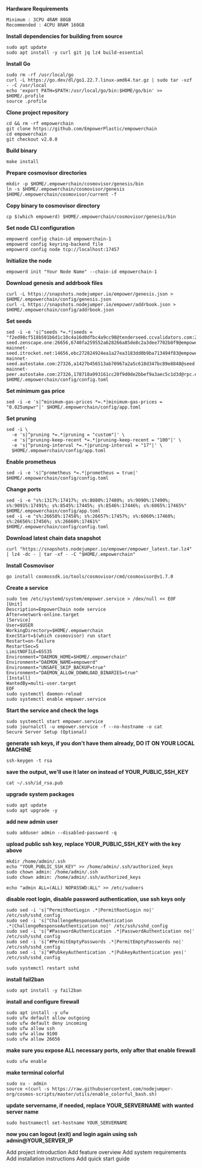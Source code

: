 **Hardware Requirements**
```
Minimum : 3CPU 4RAM 80GB
Recommended : 4CPU 8RAM 160GB
```

**Install dependencies for building from source**
```
sudo apt update
sudo apt install -y curl git jq lz4 build-essential
```

**Install Go**
```
sudo rm -rf /usr/local/go
curl -L https://go.dev/dl/go1.22.7.linux-amd64.tar.gz | sudo tar -xzf - -C /usr/local
echo 'export PATH=$PATH:/usr/local/go/bin:$HOME/go/bin' >> $HOME/.profile
source .profile
```

**Clone project repository**
```
cd && rm -rf empowerchain
git clone https://github.com/EmpowerPlastic/empowerchain
cd empowerchain
git checkout v2.0.0
```

**Build binary**
```
make install
```

**Prepare cosmovisor directories**
```
mkdir -p $HOME/.empowerchain/cosmovisor/genesis/bin
ln -s $HOME/.empowerchain/cosmovisor/genesis $HOME/.empowerchain/cosmovisor/current -f
```

**Copy binary to cosmovisor directory**
```
cp $(which empowerd) $HOME/.empowerchain/cosmovisor/genesis/bin
```

**Set node CLI configuration**
```
empowerd config chain-id empowerchain-1
empowerd config keyring-backend file
empowerd config node tcp://localhost:17457
```

**Initialize the node**
```
empowerd init "Your Node Name" --chain-id empowerchain-1
```

**Download genesis and addrbook files**
```
curl -L https://snapshots.nodejumper.io/empower/genesis.json > $HOME/.empowerchain/config/genesis.json
curl -L https://snapshots.nodejumper.io/empower/addrbook.json > $HOME/.empowerchain/config/addrbook.json
```

**Set seeds**
```
sed -i -e 's|^seeds *=.*|seeds = "f2ed98cf518b501b6d1c10c4a16d0dfbc4a9cc98@tenderseed.ccvalidators.com:27001,e16668ddd526f4e114ebb6c4714f0c18c0add8f8@empower-seed.zenscape.one:26656,6740fa259552a628266a85de8c2a3dee7702b8f9@empower-mainnet-seed.itrocket.net:14656,ebc272824924ea1a27ea3183dd0b9ba713494f83@empowerchain-mainnet-seed.autostake.com:27326,a1427b456513ab70967a2a5c618d347bc89e8848@seed.empowerchain.io:26656,9aa8a73ea9364aa3cf7806d4dd25b6aed88d8152@empowerchain.seed.mzonder.com:12156,8542cd7e6bf9d260fef543bc49e59be5a3fa9074@seed.publicnode.com:26656,b85358e035343a3b15e77e1102857dcdaf70053b@seeds.bluestake.net:21956,ebc272824924ea1a27ea3183dd0b9ba713494f83@empowerchain-mainnet-peer.autostake.com:27326,178718a993161cc20f9d0de2bbef9a3aec5c1d3d@rpc.empower.indonode.net:52656"|' $HOME/.empowerchain/config/config.toml
```

**Set minimum gas price**
```
sed -i -e 's|^minimum-gas-prices *=.*|minimum-gas-prices = "0.025umpwr"|' $HOME/.empowerchain/config/app.toml
```
**Set pruning**
```
sed -i \
  -e 's|^pruning *=.*|pruning = "custom"|' \
  -e 's|^pruning-keep-recent *=.*|pruning-keep-recent = "100"|' \
  -e 's|^pruning-interval *=.*|pruning-interval = "17"|' \
  $HOME/.empowerchain/config/app.toml
```

**Enable prometheus**
```
sed -i -e 's|^prometheus *=.*|prometheus = true|' $HOME/.empowerchain/config/config.toml
```

**Change ports**
```
sed -i -e "s%:1317%:17417%; s%:8080%:17480%; s%:9090%:17490%; s%:9091%:17491%; s%:8545%:17445%; s%:8546%:17446%; s%:6065%:17465%" $HOME/.empowerchain/config/app.toml
sed -i -e "s%:26658%:17458%; s%:26657%:17457%; s%:6060%:17460%; s%:26656%:17456%; s%:26660%:17461%" $HOME/.empowerchain/config/config.toml
```

**Download latest chain data snapshot**
```
curl "https://snapshots.nodejumper.io/empower/empower_latest.tar.lz4" | lz4 -dc - | tar -xf - -C "$HOME/.empowerchain"
```

**Install Cosmovisor**
```
go install cosmossdk.io/tools/cosmovisor/cmd/cosmovisor@v1.7.0
```

**Create a service**
```
sudo tee /etc/systemd/system/empower.service > /dev/null << EOF
[Unit]
Description=EmpowerChain node service
After=network-online.target
[Service]
User=$USER
WorkingDirectory=$HOME/.empowerchain
ExecStart=$(which cosmovisor) run start
Restart=on-failure
RestartSec=5
LimitNOFILE=65535
Environment="DAEMON_HOME=$HOME/.empowerchain"
Environment="DAEMON_NAME=empowerd"
Environment="UNSAFE_SKIP_BACKUP=true"
Environment="DAEMON_ALLOW_DOWNLOAD_BINARIES=true"
[Install]
WantedBy=multi-user.target
EOF
sudo systemctl daemon-reload
sudo systemctl enable empower.service
```

**Start the service and check the logs**
```
sudo systemctl start empower.service
sudo journalctl -u empower.service -f --no-hostname -o cat
Secure Server Setup (Optional)
```

**generate ssh keys, if you don't have them already, DO IT ON YOUR LOCAL MACHINE**
```
ssh-keygen -t rsa
```

**save the output, we'll use it later on instead of YOUR_PUBLIC_SSH_KEY**
```
cat ~/.ssh/id_rsa.pub
```

**upgrade system packages**
```
sudo apt update
sudo apt upgrade -y
```

**add new admin user**
```
sudo adduser admin --disabled-password -q
```

**upload public ssh key, replace YOUR_PUBLIC_SSH_KEY with the key above**
```
mkdir /home/admin/.ssh
echo "YOUR_PUBLIC_SSH_KEY" >> /home/admin/.ssh/authorized_keys
sudo chown admin: /home/admin/.ssh
sudo chown admin: /home/admin/.ssh/authorized_keys

echo "admin ALL=(ALL) NOPASSWD:ALL" >> /etc/sudoers
```

**disable root login, disable password authentication, use ssh keys only**
```
sudo sed -i 's|^PermitRootLogin .*|PermitRootLogin no|' /etc/ssh/sshd_config
sudo sed -i 's|^ChallengeResponseAuthentication .*|ChallengeResponseAuthentication no|' /etc/ssh/sshd_config
sudo sed -i 's|^#PasswordAuthentication .*|PasswordAuthentication no|' /etc/ssh/sshd_config
sudo sed -i 's|^#PermitEmptyPasswords .*|PermitEmptyPasswords no|' /etc/ssh/sshd_config
sudo sed -i 's|^#PubkeyAuthentication .*|PubkeyAuthentication yes|' /etc/ssh/sshd_config

sudo systemctl restart sshd
```

**install fail2ban**
```
sudo apt install -y fail2ban
```

**install and configure firewall**
```
sudo apt install -y ufw
sudo ufw default allow outgoing
sudo ufw default deny incoming
sudo ufw allow ssh
sudo ufw allow 9100
sudo ufw allow 26656
```

**make sure you expose ALL necessary ports, only after that enable firewall**
```
sudo ufw enable
```

**make terminal colorful**
```
sudo su - admin
source <(curl -s https://raw.githubusercontent.com/nodejumper-org/cosmos-scripts/master/utils/enable_colorful_bash.sh)
```

**update servername, if needed, replace YOUR_SERVERNAME with wanted server name**
```
sudo hostnamectl set-hostname YOUR_SERVERNAME
```

**now you can logout (exit) and login again using ssh admin@YOUR_SERVER_IP**

Add project introduction
Add feature overview
Add system requirements
Add installation instructions
Add quick start guide

